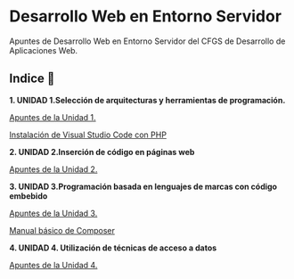# Desarrollo Web en Entorno Servidor

Apuntes de Desarrollo Web en Entorno Servidor del CFGS de Desarrollo de Aplicaciones Web.

## Indice 🚀

**1. UNIDAD 1.Selección de arquitecturas y herramientas de programación.**

[Apuntes de la Unidad 1.](Tema1/Selecciondearquitecturasyherramientasdeprogramacion.md)

[Instalación de Visual Studio Code con PHP](Tema1/VisualStudioCodePHP.md)

**2. UNIDAD 2.Inserción de código en páginas web**

[Apuntes de la Unidad 2.](Tema2/Insercioncodigopaginasweb.md)

**3. UNIDAD 3.Programación basada en lenguajes de marcas con código embebido**

[Apuntes de la Unidad 3.](Tema3/programacionlenguajesdemarcas.md)

[Manual básico de Composer](Tema3/composer.md)

**4. UNIDAD 4. Utilización de técnicas de acceso a datos**

[Apuntes de la Unidad 4.](Tema4/tecnicasaccesodatos.md)

